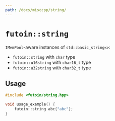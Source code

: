 ```yaml
---
path: /docs/misccpp/string/
---
```


# `futoin::string`

`IMemPool`-aware instances of `std::basic_string<>`:

- `futoin::string` with `char` type
- `futoin::u16string` with `char16_t` type
- `futoin::u32string` with `char32_t` type

## Usage

```cpp
#include <futoin/string.hpp>

void usage_example() {
    futoin::string abc{"abc"};
}
```
